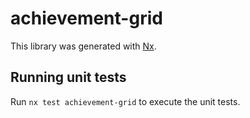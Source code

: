 # achievement-grid

This library was generated with [Nx](https://nx.dev).

## Running unit tests

Run `nx test achievement-grid` to execute the unit tests.
